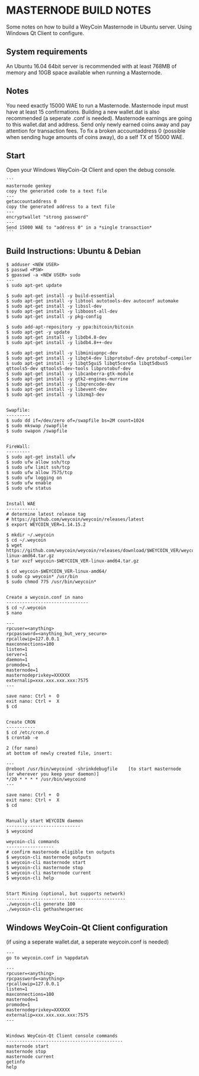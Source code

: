 MASTERNODE BUILD NOTES 
======================
Some notes on how to build a WeyCoin Masternode in Ubuntu server. Using Windows Qt Client to configure.


System requirements
--------------------
An Ubuntu 16.04 64bit server is recommended with at least 768MB 
of memory and 10GB space available when running a Masternode.


Notes
-----
You need exactly 15000 WAE to run a Masternode. Masternode input must have at least 15 confirmations.
Building a new wallet.dat is also recommended (a seperate .conf is needed). Masternode earnings are
going to this wallet.dat and address. Send only newly earned coins away and pay attention for transaction fees.
To fix a broken accountaddress 0 (possible when sending huge amounts of coins away), do a self TX of 15000 WAE.


Start
-----
Open your Windows WeyCoin-Qt Client and open the debug console.

    ```
	masternode genkey
	copy the generated code to a text file
	---
	getaccountaddress 0
	copy the generated address to a text file
	---
	encryptwallet "strong password"
    ---
	Send 15000 WAE to "address 0" in a *single transaction*
    ```
	

Build Instructions: Ubuntu & Debian
-----------------------------------

	$ adduser <NEW USER>
	$ passwd <PSW>
	$ gpasswd -a <NEW USER> sudo
	---
    $ sudo apt-get update

    $ sudo apt-get install -y build-essential
    $ sudo apt-get install -y libtool autotools-dev autoconf automake
    $ sudo apt-get install -y libssl-dev
    $ sudo apt-get install -y libboost-all-dev
    $ sudo apt-get install -y pkg-config 

    $ sudo add-apt-repository -y ppa:bitcoin/bitcoin
    $ sudo apt-get -y update
    $ sudo apt-get install -y libdb4.8-dev
    $ sudo apt-get install -y libdb4.8++-dev

    $ sudo apt-get install -y libminiupnpc-dev
    $ sudo apt-get install -y libqt4-dev libprotobuf-dev protobuf-compiler
    $ sudo apt-get install -y libqt5gui5 libqt5core5a libqt5dbus5 qttools5-dev qttools5-dev-tools libprotobuf-dev
    $ sudo apt-get install -y libcanberra-gtk-module
    $ sudo apt-get install -y gtk2-engines-murrine
    $ sudo apt-get install -y libqrencode-dev
    $ sudo apt-get install -y libevent-dev
    $ sudo apt-get install -y libzmq3-dev


	Swapfile:
	---------
	$ sudo dd if=/dev/zero of=/swapfile bs=2M count=1024
	$ sudo mkswap /swapfile
	$ sudo swapon /swapfile

	
	FireWall:
	---------
	$ sudo apt-get install ufw
	$ sudo ufw allow ssh/tcp
	$ sudo ufw limit ssh/tcp
	$ sudo ufw allow 7575/tcp
	$ sudo ufw logging on
	$ sudo ufw enable
	$ sudo ufw status


	Install WAE
	------------
    # determine latest release tag
    # https://github.com/weycoin/weycoin/releases/latest
    $ export WEYCOIN_VER=1.14.15.2

	$ mkdir ~/.weycoin
	$ cd ~/.weycoin
    $ wget https://github.com/weycoin/weycoin/releases/download/$WEYCOIN_VER/weycoin-$WEYCOIN_VER-linux-amd64.tar.gz
	$ tar xvzf weycoin-$WEYCOIN_VER-linux-amd64.tar.gz
	
    $ cd weycoin-$WEYCOIN_VER-linux-amd64/
	$ sudo cp weycoin* /usr/bin
	$ sudo chmod 775 /usr/bin/weycoin*

	
	Create a weycoin.conf in nano
	-------------------------------
	$ cd ~/.weycoin
	$ nano

	---
	rpcuser=<anything>
	rpcpassword=<anything_but_very_secure>
	rpcallowip=127.0.0.1
	maxconnections=100
	listen=1
	server=1
	daemon=1
    promode=1
	masternode=1
	masternodeprivkey=XXXXXX
	externalip=xxx.xxx.xxx.xxx:7575
	---

	save nano: Ctrl +  O
	exit nano: Ctrl +  X
	$ cd


	Create CRON
	-----------
	$ cd /etc/cron.d
	$ crontab -e

	2 (for nano)
	at bottom of newly created file, insert:

	---
	@reboot /usr/bin/weycoind -shrinkdebugfile    [to start masternode  (or wherever you keep your daemon)]
	*/20 * * * * /usr/bin/weycoind
	---

	save nano: Ctrl +  O
	exit nano: Ctrl +  X
	$ cd
	
	
	Manually start WEYCOIN daemon 
	----------------------------
	$ weycoind	
	
	weycoin-cli commands
	------------------
    # confirm masternode eligible txn outputs
    $ weycoin-cli masternode outputs
	$ weycoin-cli masternode start 
	$ weycoin-cli masternode stop
    $ weycoin-cli masternode current
	$ weycoin-cli help
	
	
	Start Mining (optional, but supports network)
	---------------------------------------------
	./weycoin-cli generate 100
	./weycoin-cli gethashespersec
	

Windows WeyCoin-Qt Client configuration 
-----------------------------------------
(if using a seperate wallet.dat, a seperate weycoin.conf is needed)

	---
	go to weycoin.conf in %appdata%
	
	---
	rpcuser=<anything>
	rpcpassword=<anything>
	rpcallowip=127.0.0.1
	listen=1
	maxconnections=100
	masternode=1
    promode=1
	masternodeprivkey=XXXXXX
	externalip=xxx.xxx.xxx.xxx:7575
	---

	
	Windows WeyCoin-Qt Client console commands
	--------------------------------------------
	masternode start 
	masternode stop
    masternode current
	getinfo
	help
